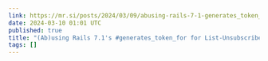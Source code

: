 ```yaml
---
link: https://mr.si/posts/2024/03/09/abusing-rails-7-1-generates_token_for-for-list-unsubscribe-headers/
date: 2024-03-10 01:01 UTC
published: true
title: "(Ab)using Rails 7.1's #generates_token_for for List-Unsubscribe Headers"
tags: []
---
```



